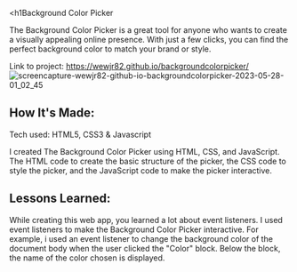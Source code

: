 <h1Background Color Picker</h1>
<p>The Background Color Picker is a great tool for anyone who wants to create a visually appealing online presence. With just a few clicks, you can find the perfect background color to match your brand or style.</p>

Link to project: https://wewjr82.github.io/backgroundcolorpicker/
![screencapture-wewjr82-github-io-backgroundcolorpicker-2023-05-28-01_02_45](https://github.com/wewjr82/backgroundcolorpicker/assets/68568420/7242edbf-503e-43aa-8574-21b3548fe4c3)


<h2>How It's Made:</h2>


<p>Tech used: HTML5, CSS3 & Javascript</p>

<p>I created The Background Color Picker using HTML, CSS, and JavaScript. The HTML code to create the basic structure of the picker, the CSS code to style the picker, and the JavaScript code to make the picker interactive. </p>

<h2>Lessons Learned:</h2>
<p>While creating this web app, you learned a lot about event listeners. I used event listeners to make the Background Color Picker interactive. For example, i used an event listener to change the background color of the document body when the user clicked the "Color" block. Below the block, the name of the color chosen is displayed. </p>
